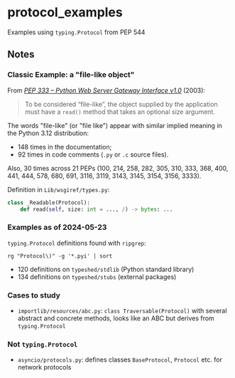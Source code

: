 # protocol_examples

Examples using `typing.Protocol` from PEP 544

## Notes

### Classic Example: a "file-like object"

From [_PEP 333 – Python Web Server Gateway Interface v1.0_](https://peps.python.org/pep-0333/) (2003):


>    To be considered “file-like”, the object supplied by the application
must have a `read()` method that takes an optional size argument.

The words "file-like" (or "file like") appear with similar implied meaning
in the Python 3.12 distribution:

- 148 times in the documentation;
- 92 times in code comments (`.py` or `.c` source files).

Also, 30 times across 21 PEPs (100, 214, 258, 282, 305, 310, 333, 368, 400, 441, 444, 578, 680, 691, 3116, 3119, 3143, 3145, 3154, 3156, 3333).


Definition in `Lib/wsgiref/types.py`:

```python
class _Readable(Protocol):
    def read(self, size: int = ..., /) -> bytes: ...
```

### Examples as of 2024-05-23

`typing.Protocol` definitions found with `ripgrep`:

```shell
rg "Protocol\)" -g '*.pyi' | sort
```

- 120 definitions on `typeshed/stdlib` (Python standard library)
- 134 definitions on `typeshed/stubs` (external packages)



### Cases to study

- `importlib/resources/abc.py`: `class Traversable(Protocol)`
with several abstract and concrete methods, looks like an ABC but derives from `typing.Protocol`


### Not `typing.Protocol`

- `asyncio/protocols.py`: defines classes `BaseProtocol`, `Protocol` etc. for network protocols



